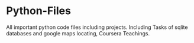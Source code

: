 # Python-Files
All important python code files including projects.
Including Tasks of sqlite databases and google maps locating,
Coursera Teachings.
